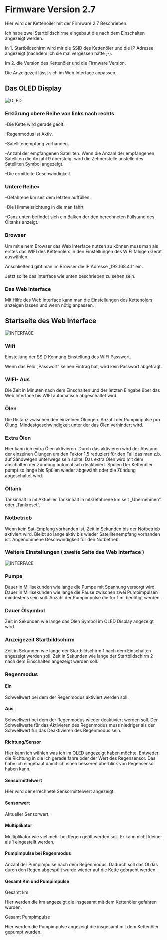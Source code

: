 # Firmware Version 2.7

Hier wird der Kettenoiler mit der Firmware 2.7 Beschrieben.

Ich habe zwei Startbildschirme eingebaut die nach dem Einschalten angezeigt werden.

In 1. Startbildschirm wird mir die SSID des Kettenöler und die IP Adresse angezeigt (nachdem ich sie mal vergessen hatte ;-).

Im 2. die Version des Kettenöler und die Firmware Version.

Die Anzeigezeit lässt sich im Web Interface anpassen.

## Das OLED Display

![OLED](PNG/OLED.png)

### Erklärung obere Reihe von links nach rechts

-Die Kette wird gerade geölt.

-Regenmodus ist Aktiv.

-Satellitenempfang vorhanden.

-Anzahl der empfangenen Satelliten. Wenn die Anzahl der empfangenen Satelliten die Anzahl 9 übersteigt wird die Zehnerstelle anstelle des Satelliten Symbol angezeigt.

-Die ermittelte Geschwindigkeit.

### Untere Reihe•

-Gefahrene km seit dem letzten auffüllen.

-Die Himmelsrichtung in die man fährt

-Ganz unten befindet sich ein Balken der den berechneten Füllstand des Öltanks anzeigt.

### Browser

Um mit einem Browser das Web Interface nutzen zu können muss man als erstes das WIFI des Kettenölers in den Einstellungen des WIFI fähigen Gerät auswählen.

Anschließend gibt man im Browser die IP Adresse „192.168.4.1“ ein.

Jetzt sollte das Interface wie unten beschrieben zu sehen sein.

### Das Web Interface

Mit Hilfe des Web Interface kann man die Einstellungen des Kettenölers anzeigen lassen und wenn nötig anpassen.

## Startseite des Web Interface

![INTERFACE](PNG/PAGE1.png)

### Wifi

Einstellung der SSID Kennung Einstellung des WIFI Passwort.

Wenn das Feld „Passwort“ keinen Eintrag hat, wird kein Passwort abgefragt.

### WIFI- Aus

Die Zeit in Minuten nach dem Einschalten und der letzten Eingabe über das Web Interface bis WIFI automatisch abgeschaltet wird.

### Ölen

Die Distanz zwischen den einzelnen Ölungen. Anzahl der Pumpimpulse pro Ölung.
Mindestgeschwindigkeit unter der das Ölen verhindert wird.

### Extra Ölen

Hier kann ich extra Ölen aktivieren. Durch das aktivieren wird der Abstand der einzelnen Ölungen um den Faktor 1,5 reduziert für den Fall das man z.b. auf Sandwegen unterwegs sein sollte. Das extra Ölen wird mit dem abschalten der Zündung automatisch deaktiviert.
Spülen
Der Kettenöler pumpt so lange bis Spülen wieder abgewählt oder die Zündung abgeschaltet wird.

### Öltank

Tankinhalt in ml.Aktueller Tankinhalt in ml.Gefahrene km seit „Übernehmen“ oder „Tankreset“.

### Notbetrieb

Wenn kein Sat-Empfang vorhanden ist, Zeit in Sekunden bis der Notbetrieb aktiviert wird. Bleibt so lange aktiv bis wieder Satellitenempfang vorhanden ist.
Angenommene Geschwindigkeit für den Notbetrieb.

### Weitere Einstellungen ( zweite Seite des Web Interface )

![INTERFACE](PNG/PAGE2.png)

### Pumpe

Dauer in Millisekunden wie lange die Pumpe mit Spannung versorgt wird.
Dauer in Millisekunden wie lange die Pause zwischen zwei Pumpimpulsen mindestens sein soll.
Anzahl der Pumpimpulse die für 1 ml benötigt werden.

### Dauer Ölsymbol

Zeit in Sekunden wie lange das Ölen Symbol im OLED Display angezeigt wird.

### Anzeigezeit Startbildschirm

Zeit in Sekunden wie lange der Startbildschirm 1 nach dem Einschalten angezeigt werden soll.
Zeit in Sekunden wie lange der Startbildschirm 2 nach dem Einschalten angezeigt werden soll.

### Regenmodus

#### Ein

Schwellwert bei dem der Regenmodus aktiviert werden soll.

#### Aus

Schwellwert bei dem der Regenmodus wieder deaktiviert werden soll.
Der Schwellwerte für das Aktivieren des Regenmodus muss niedriger als der Schwellwert für das Deaktivieren des Regenmodus sein.

#### Richtung/Sensor

Hier kann ich wählen was ich im OLED angezeigt haben möchte. Entweder die Richtung in die ich gerade fahre oder der Wert des Regensensor. Das habe ich eingebaut damit ich einen besseren überblick von Regensensor haben kann.

#### Sensormittelwert

Hier wird der errechnete Sensormittelwert angezeigt.

#### Sensorwert

Aktueller Sensorwert.

#### Multiplikator

Multiplikator wie viel mehr bei Regen geölt werden soll. Er kann nicht kleiner als 1 eingestellt werden.

#### Pumpimpulse bei Regenmodus

Anzahl der Pumpimpulse nach dem Regenmodus. Dadurch soll das Öl das durch den Regen abgespült wurde wieder auf die Kette gebracht werden.

#### Gesamt Km und Pumpimpulse

Gesamt km

Hier werden die km angezeigt die insgesamt mit dem Kettenöler gefahren wurden.

Gesamt Pumpimpulse

Hier werden die Pumpimpulse angezeigt die insgesamt mit dem Kettenöler gepumpt wurden.
